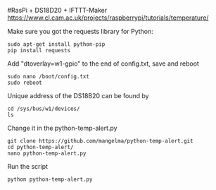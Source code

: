 #RasPi + DS18D20 + IFTTT-Maker
https://www.cl.cam.ac.uk/projects/raspberrypi/tutorials/temperature/

Make sure you got the requests library for Python:
```
sudo apt-get install python-pip
pip install requests
```
Add "dtoverlay=w1-gpio" to the end of config.txt, save and reboot
```
sudo nano /boot/config.txt
sudo reboot
```
Unique address of the DS18B20 can be found by
```
cd /sys/bus/w1/devices/
ls
```
Change it in the python-temp-alert.py
```
git clone https://github.com/mangelma/python-temp-alert.git
cd python-temp-alert/
nano python-temp-alert.py
```
Run the script
```
python python-temp-alert.py
```
